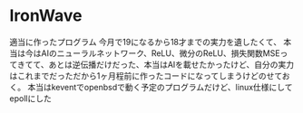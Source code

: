# IronWave
適当に作ったプログラム
今月で19になるから18才までの実力を遺したくて、
本当は今はAIのニューラルネットワーク、ReLU、微分のReLU、損失関数MSEってきてて、あとは逆伝播だけだった、本当はAIを載せたかったけど、自分の実力はこれまでだっただから1ヶ月程前に作ったコードになってしまうけどのせておく。
本当はkeventでopenbsdで動く予定のプログラムだけど、linux仕様にしてepollにした
